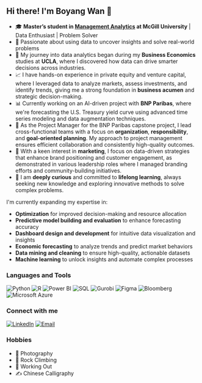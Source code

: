 ## Hi there! I'm Boyang Wan 👋

- 🎓 **Master’s student in [Management Analytics](https://www.mcgill.ca/desautels/programs/mma) at McGill University** | Data Enthusiast | Problem Solver
- 🌟 Passionate about using data to uncover insights and solve real-world problems
- 🧠 My journey into data analytics began during my **Business Economics** studies at **UCLA**, where I discovered how data can drive smarter decisions across industries.
- 📈 I have hands-on experience in private equity and venture capital, where I leveraged data to analyze markets, assess investments, and identify trends, giving me a strong foundation in **business acumen** and strategic decision-making.
- 📊 Currently working on an AI-driven project with **BNP Paribas**, where we're forecasting the U.S. Treasury yield curve using advanced time series modeling and data augmentation techniques.
- 🤝 As the Project Manager for the BNP Paribas capstone project, I lead cross-functional teams with a focus on **organization**, **responsibility**, and **goal-oriented planning**. My approach to project management ensures efficient collaboration and consistently high-quality outcomes.
- 📢 With a keen interest in **marketing**, I focus on data-driven strategies that enhance brand positioning and customer engagement, as demonstrated in various leadership roles where I managed branding efforts and community-building initiatives.
- 🚀 I am **deeply curious** and committed to **lifelong learning**, always seeking new knowledge and exploring innovative methods to solve complex problems.

I'm currently expanding my expertise in:
- **Optimization** for improved decision-making and resource allocation
- **Predictive model building and evaluation** to enhance forecasting accuracy
- **Dashboard design and development** for intuitive data visualization and insights
- **Economic forecasting** to analyze trends and predict market behaviors
- **Data mining and cleaning** to ensure high-quality, actionable datasets
- **Machine learning** to unlock insights and automate complex processes

### Languages and Tools
![Python](https://img.shields.io/badge/-Python-3776AB?style=flat&logo=python&logoColor=white)
![R](https://img.shields.io/badge/-R-276DC3?style=flat&logo=r&logoColor=white)
![Power BI](https://img.shields.io/badge/-Power%20BI-F2C811?style=flat&logo=Power-BI&logoColor=black)
![SQL](https://img.shields.io/badge/-SQL-4479A1?style=flat&logo=MySQL&logoColor=white)
![Gurobi](https://img.shields.io/badge/-Gurobi-0093D0?style=flat&logo=gurobi&logoColor=white)
![Figma](https://img.shields.io/badge/-Figma-F24E1E?style=flat&logo=figma&logoColor=white)
![Bloomberg](https://img.shields.io/badge/-Bloomberg-010101?style=flat&logo=bloomberg&logoColor=white)
![Microsoft Azure](https://img.shields.io/badge/-Microsoft%20Azure-0078D4?style=flat&logo=microsoft-azure&logoColor=white)

### Connect with me
[![LinkedIn](https://img.shields.io/badge/-LinkedIn-blue?style=flat&logo=linkedin&logoColor=white)](https://linkedin.com/in/boyang-wan-2000)
[![Email](https://img.shields.io/badge/-Email-D14836?style=flat&logo=gmail&logoColor=white)](mailto:boyangwan12@gmail.com)

### Hobbies
- 📸 Photography
- 🧗 Rock Climbing
- 💪 Working Out
- ✍️ Chinese Calligraphy
